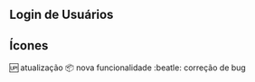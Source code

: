 ## Login de Usuários

## Ícones
:up: atualização
:package: nova funcionalidade
:beatle: correção de bug